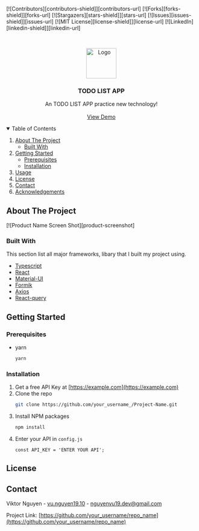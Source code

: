 [![Contributors][contributors-shield]][contributors-url]
[![Forks][forks-shield]][forks-url]
[![Stargazers][stars-shield]][stars-url]
[![Issues][issues-shield]][issues-url]
[![MIT License][license-shield]][license-url]
[![LinkedIn][linkedin-shield]][linkedin-url]



<!-- PROJECT LOGO -->
<br />
<p align="center">
  <a href="https://github.com/othneildrew/Best-README-Template">
    <img src="images/logo.png" alt="Logo" width="80" height="80">
  </a>

  <h3 align="center">TODO LIST APP</h3>

  <p align="center">
    An TODO LIST APP practice new technology!
    <br />
    <br />
    <a href="https://github.com/othneildrew/Best-README-Template">View Demo</a>
  </p>
</p>



<!-- TABLE OF CONTENTS -->
<details open="open">
  <summary>Table of Contents</summary>
  <ol>
    <li>
      <a href="#about-the-project">About The Project</a>
      <ul>
        <li><a href="#built-with">Built With</a></li>
      </ul>
    </li>
    <li>
      <a href="#getting-started">Getting Started</a>
      <ul>
        <li><a href="#prerequisites">Prerequisites</a></li>
        <li><a href="#installation">Installation</a></li>
      </ul>
    </li>
    <li><a href="#usage">Usage</a></li>
    <li><a href="#license">License</a></li>
    <li><a href="#contact">Contact</a></li>
    <li><a href="#acknowledgements">Acknowledgements</a></li>
  </ol>
</details>



<!-- ABOUT THE PROJECT -->
## About The Project

[![Product Name Screen Shot][product-screenshot]

### Built With

This section list all major frameworks, libary that I built my project using.
* [Typescript](https://www.typescriptlang.org/)
* [React](https://reactjs.org/)
* [Material-UI](https://material-ui.com/)
* [Formik](https://formik.org/docs/overview)
* [Axios](https://github.com/axios/axios)
* [React-query](https://react-query.tanstack.com/)



<!-- GETTING STARTED -->
## Getting Started

### Prerequisites
* yarn
  ```sh
  yarn
  ```

### Installation

1. Get a free API Key at [https://example.com](https://example.com)
2. Clone the repo
   ```sh
   git clone https://github.com/your_username_/Project-Name.git
   ```
3. Install NPM packages
   ```sh
   npm install
   ```
4. Enter your API in `config.js`
   ```JS
   const API_KEY = 'ENTER YOUR API';
   ```

<!-- LICENSE -->
## License

<!-- CONTACT -->
## Contact

Viktor Nguyen - [vu.nguyen19.10](https://www.facebook.com/vu.nguyen19.10/) - nguyenvu19.dev@gmail.com

Project Link: [https://github.com/your_username/repo_name](https://github.com/your_username/repo_name)